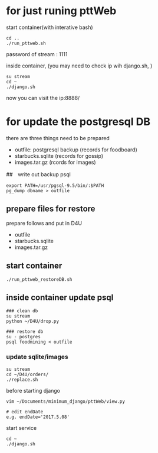 # for just runing pttWeb


start container(with interative bash)

```
cd ..
./run_pttweb.sh
```

password of stream : 1111

inside container, (you may need to check ip wih django.sh, )
```
su stream
cd ~
./django.sh
```

now you can visit the ip:8888/


# for update the postgresql DB
there are three things need to be prepared
- outfile: postgresql backup (records for foodboard)
- starbucks.sqlite (records for gossip)
- images.tar.gz (rcords for images)


##　write out backup psql
```
export PATH=/usr/pgsql-9.5/bin/:$PATH
pg_dump dbname > outfile
```

## prepare files for restore
prepare follows and put in D4U
- outfile
- starbucks.sqlite
- images.tar.gz 


## start container
```
./run_pttweb_restoreDB.sh
```

## inside container update psql

```
### clean db
su stream
python ~/D4U/drop.py

### restore db
su - postgres
psql foodmining < outfile
```

### update sqlite/images
```
su stream 
cd ~/D4U/orders/
./replace.sh
```



before starting django

```
vim ~/Documents/minimum_django/pttWeb/view.py

# edit endDate
e.g. endDate='2017.5.08'
```


start service
```
cd ~
./django.sh
```

